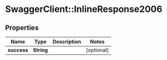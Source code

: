 # SwaggerClient::InlineResponse2006

## Properties
Name | Type | Description | Notes
------------ | ------------- | ------------- | -------------
**success** | **String** |  | [optional] 


